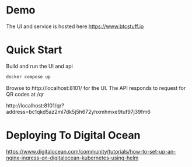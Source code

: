 # Demo

The UI and service is hosted here https://www.btcstuff.io

# Quick Start

Build and run the UI and api

```bash
docker compose up
```

Browse to http://localhost:8101/ for the UI. The API responds to request for QR codes at /qr

http://localhost:8101/qr?address=bc1qkd5az2ml7dk5j5h672yhxmhmxe9tuf97j39fm6

# Deploying To Digital Ocean

https://www.digitalocean.com/community/tutorials/how-to-set-up-an-nginx-ingress-on-digitalocean-kubernetes-using-helm
